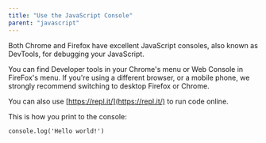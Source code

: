 ```yaml
---
title: "Use the JavaScript Console"
parent: "javascript"
---
```


Both Chrome and Firefox have excellent JavaScript consoles, also known as DevTools, for debugging your JavaScript.

You can find Developer tools in your Chrome's menu or Web Console in FireFox's menu. If you're using a different browser, or a mobile phone, we strongly recommend switching to desktop Firefox or Chrome.

You can also use [https://repl.it/](https://repl.it/) to run code online.

This is how you print to the console:

    console.log('Hello world!')
